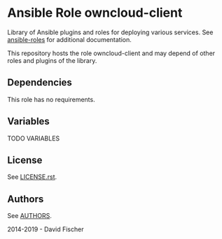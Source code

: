 # Ansible Role owncloud-client

Library of Ansible plugins and roles for deploying various services.
See [ansible-roles](https://github.com/davidfischer-ch/ansible-roles) for additional documentation.

This repository hosts the role owncloud-client and may depend of other roles and plugins of the library.

## Dependencies

This role has no requirements.

## Variables

TODO VARIABLES

## License

See [LICENSE.rst](LICENSE.rst).

## Authors

See [AUTHORS](AUTHORS).

2014-2019 - David Fischer
